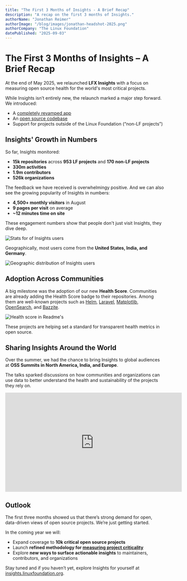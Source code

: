 ```yaml
---
title: "The First 3 Months of Insights - A Brief Recap"
description: "A recap on the first 3 months of Insights."
authorName: "Jonathan Reimer"
authorImage: "/blog/images/jonathan-headshot-2025.png"
authorCompany: "The Linux Foundation"
datePublished: "2025-09-03"
---
```


# The First 3 Months of Insights – A Brief Recap

At the end of May 2025, we relaunched **LFX Insights** with a focus on measuring open source health for the world's most critical projects. 

While Insights isn’t entirely new, the relaunch marked a major step forward. We introduced:  

- A [completely revamped app](https://insights.linuxfoundation.org/)  
- An [open source codebase](github.com/linuxfoundation/insights)
- Support for projects outside of the Linux Foundation (“non-LF projects”)  

## Insights' Growth in Numbers  

So far, Insights monitored:

- **15k repositories** across **953 LF projects** and **170 non-LF projects**
- **330m activities**
- **1.9m contributors**
- **526k organizations**

The feedback we have received is overwhelmingy positive. And we can also see the growing popularity of Insights in numbers:

- **4,500+ monthly visitors** in August  
- **9 pages per visit** on average  
- **~12 minutes time on site**  

These engagement numbers show that people don't just visit Insights, they dive deep.  

![Stats for of Insights users](/blog/images/plausible-analytics-stats.png)  

Geographically, most users come from the **United States, India, and Germany**.

![Geographic distribution of Insights users](/blog/images/plausible-analytics-countries.png)  

## Adoption Across Communities  

A big milestone was the adoption of our new **Health Score**. Communities are already adding the Health Score badge to their repositories. Among them are well-known projects such as [Helm](https://github.com/helm/helm), [Laravel](https://github.com/laravel/framework), [Matplotlib](https://github.com/matplotlib/matplotlib), [OpenSearch](https://github.com/opensearch-project/OpenSearch), and [Bazzite](https://github.com/ublue-os/bazzite).  

![Health score in Readme's](/blog/images/health-score-readmes.png)  

These projects are helping set a standard for transparent health metrics in open source.

## Sharing Insights Around the World  

Over the summer, we had the chance to bring Insights to global audiences at **OSS Summits in North America, India, and Europe**.  

The talks sparked discussions on how communities and organizations can use data to better understand the health and sustainability of the projects they rely on.  

<iframe width="560" height="315" src="https://www.youtube.com/embed/VYO9EbRJN4M?si=DxiSSQ_Vt-P21EFR" title="YouTube video player" frameborder="0" allow="accelerometer; autoplay; clipboard-write; encrypted-media; gyroscope; picture-in-picture; web-share" referrerpolicy="strict-origin-when-cross-origin" allowfullscreen></iframe>

## Outlook

The first three months showed us that there’s strong demand for open, data-driven views of open source projects. We’re just getting started. 

In the coming year we will:

- Expand coverage to **10k critical open source projects**
- Launch **refined methodology for [measuring project criticality](https://github.com/linuxfoundation/critical-projects)**
- Explore **new ways to surface actionable insights** to maintainers, contributors, and organizations

Stay tuned and if you haven’t yet, explore Insights for yourself at [insights.linuxfoundation.org](https://insights.linuxfoundation.org).  
